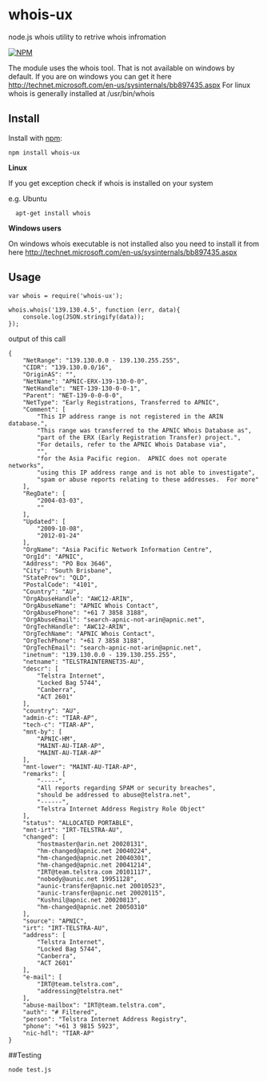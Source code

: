 # whois-ux 

node.js whois utility to retrive whois infromation

[![NPM](https://nodei.co/npm/whois-ux.png?downloads=true&downloadRank=true&stars=true)](https://nodei.co/npm/whois-ux/)

The module uses the whois tool. That is not available on windows by default.
If you are on windows you can get it here http://technet.microsoft.com/en-us/sysinternals/bb897435.aspx
For linux whois is generally installed at /usr/bin/whois
 
## Install

Install with [npm](http://github.com/xreader/whois):

    npm install whois-ux
    
  **Linux**
  
  If you get exception check if whois is installed on your system
  
  e.g. Ubuntu

```    
  apt-get install whois
```
   
  **Windows users**
  
  On windows whois executable is not installed also you need to install it from here http://technet.microsoft.com/en-us/sysinternals/bb897435.aspx

## Usage

```
var whois = require('whois-ux');

whois.whois('139.130.4.5', function (err, data){
	console.log(JSON.stringify(data));
});
```
output of this call

```
{
    "NetRange": "139.130.0.0 - 139.130.255.255",
    "CIDR": "139.130.0.0/16",
    "OriginAS": "",
    "NetName": "APNIC-ERX-139-130-0-0",
    "NetHandle": "NET-139-130-0-0-1",
    "Parent": "NET-139-0-0-0-0",
    "NetType": "Early Registrations, Transferred to APNIC",
    "Comment": [
        "This IP address range is not registered in the ARIN database.",
        "This range was transferred to the APNIC Whois Database as",
        "part of the ERX (Early Registration Transfer) project.",
        "For details, refer to the APNIC Whois Database via",
        "",
        "for the Asia Pacific region.  APNIC does not operate networks",
        "using this IP address range and is not able to investigate",
        "spam or abuse reports relating to these addresses.  For more"
    ],
    "RegDate": [
        "2004-03-03",
        ""
    ],
    "Updated": [
        "2009-10-08",
        "2012-01-24"
    ],
    "OrgName": "Asia Pacific Network Information Centre",
    "OrgId": "APNIC",
    "Address": "PO Box 3646",
    "City": "South Brisbane",
    "StateProv": "QLD",
    "PostalCode": "4101",
    "Country": "AU",
    "OrgAbuseHandle": "AWC12-ARIN",
    "OrgAbuseName": "APNIC Whois Contact",
    "OrgAbusePhone": "+61 7 3858 3188",
    "OrgAbuseEmail": "search-apnic-not-arin@apnic.net",
    "OrgTechHandle": "AWC12-ARIN",
    "OrgTechName": "APNIC Whois Contact",
    "OrgTechPhone": "+61 7 3858 3188",
    "OrgTechEmail": "search-apnic-not-arin@apnic.net",
    "inetnum": "139.130.0.0 - 139.130.255.255",
    "netname": "TELSTRAINTERNET35-AU",
    "descr": [
        "Telstra Internet",
        "Locked Bag 5744",
        "Canberra",
        "ACT 2601"
    ],
    "country": "AU",
    "admin-c": "TIAR-AP",
    "tech-c": "TIAR-AP",
    "mnt-by": [
        "APNIC-HM",
        "MAINT-AU-TIAR-AP",
        "MAINT-AU-TIAR-AP"
    ],
    "mnt-lower": "MAINT-AU-TIAR-AP",
    "remarks": [
        "-----",
        "All reports regarding SPAM or security breaches",
        "should be addressed to abuse@telstra.net",
        "------",
        "Telstra Internet Address Registry Role Object"
    ],
    "status": "ALLOCATED PORTABLE",
    "mnt-irt": "IRT-TELSTRA-AU",
    "changed": [
        "hostmaster@arin.net 20020131",
        "hm-changed@apnic.net 20040224",
        "hm-changed@apnic.net 20040301",
        "hm-changed@apnic.net 20041214",
        "IRT@team.telstra.com 20101117",
        "nobody@aunic.net 19951128",
        "aunic-transfer@apnic.net 20010523",
        "aunic-transfer@apnic.net 20020115",
        "Kushnil@apnic.net 20020813",
        "hm-changed@apnic.net 20050310"
    ],
    "source": "APNIC",
    "irt": "IRT-TELSTRA-AU",
    "address": [
        "Telstra Internet",
        "Locked Bag 5744",
        "Canberra",
        "ACT 2601"
    ],
    "e-mail": [
        "IRT@team.telstra.com",
        "addressing@telstra.net"
    ],
    "abuse-mailbox": "IRT@team.telstra.com",
    "auth": "# Filtered",
    "person": "Telstra Internet Address Registry",
    "phone": "+61 3 9815 5923",
    "nic-hdl": "TIAR-AP"
}
```

##Testing

```
node test.js
```
